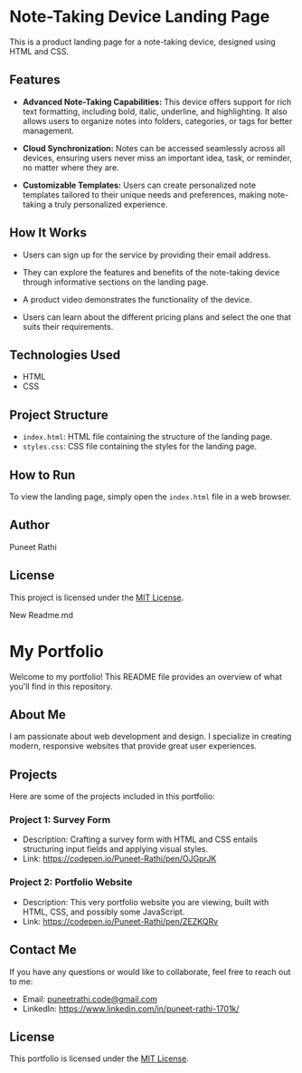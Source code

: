 # Note-Taking Device Landing Page

This is a product landing page for a note-taking device, designed using HTML and CSS.

## Features

- **Advanced Note-Taking Capabilities:** This device offers support for rich text formatting, including bold, italic, underline, and highlighting. It also allows users to organize notes into folders, categories, or tags for better management.

- **Cloud Synchronization:** Notes can be accessed seamlessly across all devices, ensuring users never miss an important idea, task, or reminder, no matter where they are.

- **Customizable Templates:** Users can create personalized note templates tailored to their unique needs and preferences, making note-taking a truly personalized experience.

## How It Works

- Users can sign up for the service by providing their email address.

- They can explore the features and benefits of the note-taking device through informative sections on the landing page.

- A product video demonstrates the functionality of the device.

- Users can learn about the different pricing plans and select the one that suits their requirements.

## Technologies Used

- HTML
- CSS

## Project Structure

- `index.html`: HTML file containing the structure of the landing page.
- `styles.css`: CSS file containing the styles for the landing page.

## How to Run

To view the landing page, simply open the `index.html` file in a web browser.

## Author

Puneet Rathi

## License

This project is licensed under the [MIT License](LICENSE).


New Readme.md
# My Portfolio

Welcome to my portfolio! This README file provides an overview of what you'll find in this repository.

## About Me

I am passionate about web development and design. I specialize in creating modern, responsive websites that provide great user experiences.

## Projects

Here are some of the projects included in this portfolio:

### Project 1: Survey Form

- Description: Crafting a survey form with HTML and CSS entails structuring input fields and applying visual styles.
- Link: https://codepen.io/Puneet-Rathi/pen/OJGprJK 

### Project 2: Portfolio Website

- Description: This very portfolio website you are viewing, built with HTML, CSS, and possibly some JavaScript.
- Link: https://codepen.io/Puneet-Rathi/pen/ZEZKQRv

## Contact Me

If you have any questions or would like to collaborate, feel free to reach out to me:

- Email: puneetrathi.code@gmail.com
- LinkedIn: https://www.linkedin.com/in/puneet-rathi-1701k/

## License

This portfolio is licensed under the [MIT License](link_to_license).

